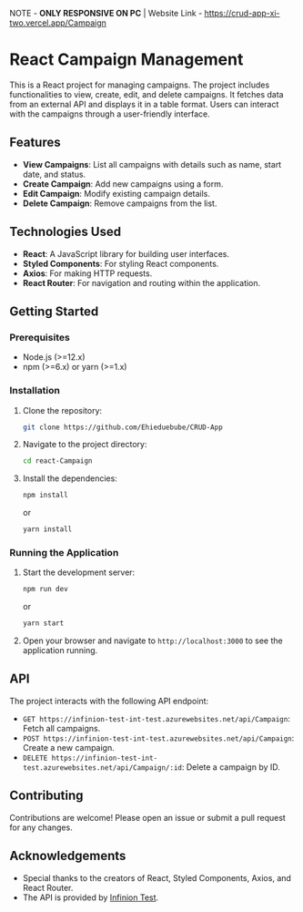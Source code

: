 NOTE - **ONLY RESPONSIVE ON PC**
 | Website Link - https://crud-app-xi-two.vercel.app/Campaign
# React Campaign Management

This is a React project for managing campaigns. The project includes functionalities to view, create, edit, and delete campaigns. It fetches data from an external API and displays it in a table format. Users can interact with the campaigns through a user-friendly interface.

## Features

- **View Campaigns**: List all campaigns with details such as name, start date, and status.
- **Create Campaign**: Add new campaigns using a form.
- **Edit Campaign**: Modify existing campaign details.
- **Delete Campaign**: Remove campaigns from the list.

## Technologies Used

- **React**: A JavaScript library for building user interfaces.
- **Styled Components**: For styling React components.
- **Axios**: For making HTTP requests.
- **React Router**: For navigation and routing within the application.

## Getting Started

### Prerequisites

- Node.js (>=12.x)
- npm (>=6.x) or yarn (>=1.x)

### Installation

1. Clone the repository:

    ```sh
    git clone https://github.com/Ehieduebube/CRUD-App
    ```

2. Navigate to the project directory:

    ```sh
    cd react-Campaign
    ```

3. Install the dependencies:

    ```sh
    npm install
    ```

    or

    ```sh
    yarn install
    ```

### Running the Application

1. Start the development server:

    ```sh
    npm run dev
    ```

    or

    ```sh
    yarn start
    ```

2. Open your browser and navigate to `http://localhost:3000` to see the application running.


## API

The project interacts with the following API endpoint:

- `GET https://infinion-test-int-test.azurewebsites.net/api/Campaign`: Fetch all campaigns.
- `POST https://infinion-test-int-test.azurewebsites.net/api/Campaign`: Create a new campaign.
- `DELETE https://infinion-test-int-test.azurewebsites.net/api/Campaign/:id`: Delete a campaign by ID.


## Contributing

Contributions are welcome! Please open an issue or submit a pull request for any changes.


## Acknowledgements

- Special thanks to the creators of React, Styled Components, Axios, and React Router.
- The API is provided by [Infinion Test](https://infinion-test-int-test.azurewebsites.net/index.html).

